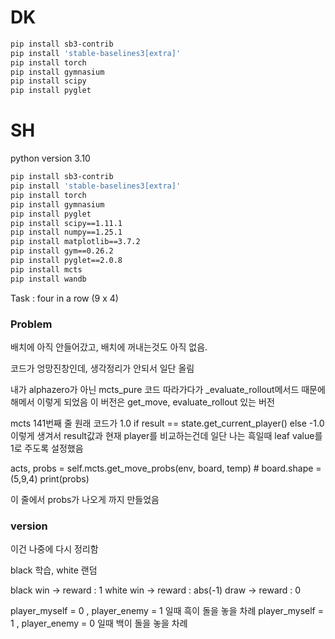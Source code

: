 # DK

```bash
pip install sb3-contrib
pip install 'stable-baselines3[extra]'
pip install torch
pip install gymnasium
pip install scipy
pip install pyglet
```

# SH

python version 3.10

```bash
pip install sb3-contrib
pip install 'stable-baselines3[extra]'
pip install torch
pip install gymnasium
pip install pyglet
pip install scipy==1.11.1
pip install numpy==1.25.1
pip install matplotlib==3.7.2
pip install gym==0.26.2
pip install pyglet==2.0.8
pip install mcts
pip install wandb
```

Task : four in a row (9 x 4)


### Problem

배치에 아직 안들어갔고, 배치에 꺼내는것도 아직 없음.


코드가 엉망진창인데, 생각정리가 안되서 일단 올림


내가 alphazero가 아닌 mcts_pure 코드 따라가다가
_evaluate_rollout메서드 때문에 해메서 이렇게 되었음 
이 버전은 get_move, evaluate_rollout 있는 버전


mcts 141번째 줄
원래 코드가 1.0 if result == state.get_current_player() else -1.0 이렇게 생겨서 
result값과 현재 player를 비교하는건데 
일단 나는 흑일때 leaf value를 1로 주도록 설정했음



acts, probs = self.mcts.get_move_probs(env, board, temp)
            # board.shape = (5,9,4)
            print(probs)

이 줄에서 probs가 나오게 까지 만들었음



### version  
이건 나중에 다시 정리함

black 학습, white 랜덤

black win -> reward : 1
white win -> reward : abs(-1)
draw -> reward : 0

player_myself = 0 , player_enemy = 1 일때 흑이 돌을 놓을 차례
player_myself = 1 , player_enemy = 0 일때 백이 돌을 놓을 차례

